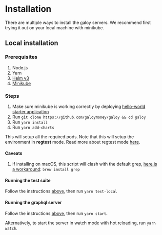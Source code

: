 # Installation

There are multiple ways to install the galoy servers. We recommend first trying it out on your local machine with minikube.

## Local installation

### Prerequisites
1. Node.js
2. Yarn
3. [Helm v3](https://helm.sh/docs/intro/install/)
4. [Minikube](https://minikube.sigs.k8s.io/docs/start/)

### Steps

1. Make sure minikube is working correctly by deploying [hello-world starter application](https://minikube.sigs.k8s.io/docs/start/)
2. Run `git clone https://github.com/galoymoney/galoy && cd galoy`
3. Run `yarn install`
4. Run `yarn add-charts`

This will setup all the required pods. Note that this will setup the environment in **regtest** mode. Read more about regtest mode [here](https://developer.bitcoin.org/examples/testing.html#regtest-mode).

#### Caveats
1. If installing on macOS, this script will clash with the default grep, [here is a workaround](https://stackoverflow.com/questions/16658333/grep-p-no-longer-works-how-can-i-rewrite-my-searches): `brew install grep`

#### Running the test suite

Follow the instructions [above](#steps), then run `yarn test-local`

#### Running the graphql server

Follow the instructions [above](#steps), then run `yarn start`. 

Alternatively, to start the server in watch mode with hot reloading, run `yarn watch`.
